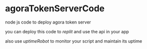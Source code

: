 # agoraTokenServerCode
node js code to deploy agora token server

you can deploy this code to *replit* and use the api in your app
 
 also use *uptimeRobot* to monitor your script and maintain its uptime
